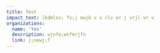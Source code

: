 ```yaml
---
title: Test
impact_text: lkdmlsv; fv;j ewjk v v rlv er j vrjl vr v
organizations:
  name: 'Yes'
  description: wjnfe;wnferjfn
  link: j;newj;f
---
```


